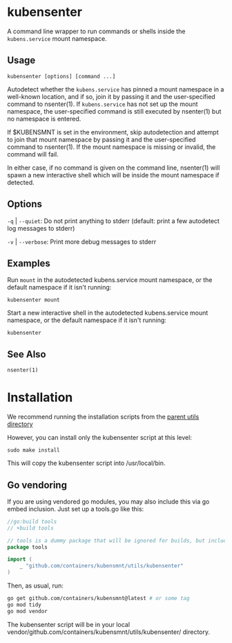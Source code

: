 # kubensenter

A command line wrapper to run commands or shells inside the `kubens.service`
mount namespace.

## Usage

```
kubensenter [options] [command ...]
```

Autodetect whether the `kubens.service` has pinned a mount namespace in a
well-known location, and if so, join it by passing it and the user-specified
command to nsenter(1). If `kubens.service` has not set up the mount namespace,
the user-specified command is still executed by nsenter(1) but no namespace is
entered.

If $KUBENSMNT is set in the environment, skip autodetection and attempt to join
that mount namespace by passing it and the user-specified command to
nsenter(1). If the mount namespace is missing or invalid, the command will
fail.

In either case, if no command is given on the command line, nsenter(1) will
spawn a new interactive shell which will be inside the mount namespace if
detected.

## Options

`-q` | `--quiet`: Do not print anything to stderr (default: print a few autodetect log messages to stderr)

`-v` | `--verbose`: Print more debug messages to stderr

## Examples

Run `mount` in the autodetected kubens.service mount namespace, or the default
namespace if it isn't running:

```
kubensenter mount
```

Start a new interactive shell in the autodetected kubens.service mount
namespace, or the default namespace if it isn't running:

```
kubensenter
```

## See Also

`nsenter(1)`

# Installation

We recommend running the installation scripts from the [parent utils
directory](../README.md)

However, you can install only the kubensenter script at this level:

```
sudo make install
```

This will copy the kubensenter script into /usr/local/bin.

## Go vendoring

If you are using vendored go modules, you may also include this via
go embed inclusion. Just set up a tools.go like this:

```go
//go:build tools
// +build tools

// tools is a dummy package that will be ignored for builds, but included for dependencies.
package tools

import (
	_ "github.com/containers/kubensmnt/utils/kubensenter"
)
```

Then, as usual, run:
```bash
go get github.com/containers/kubensmnt@latest # or some tag
go mod tidy
go mod vendor
```

The kubensenter script will be in your local vendor/github.com/containers/kubensmnt/utils/kubensenter/ directory.
